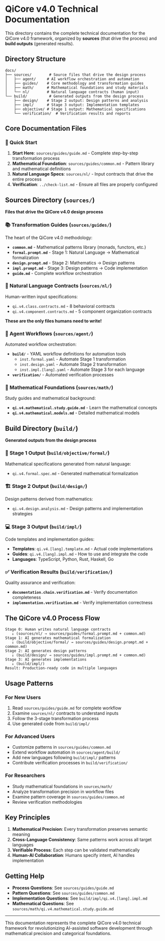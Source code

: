 # QiCore v4.0 Technical Documentation

This directory contains the complete technical documentation for the QiCore v4.0 framework, organized by **sources** (that drive the process) and **build outputs** (generated results).

## Directory Structure

```
docs/
├── sources/        # Source files that drive the design process
│   ├── agent/     # AI workflow orchestration and automation
│   ├── guides/    # Core methodology and transformation guides
│   ├── math/      # Mathematical foundations and study materials
│   └── nl/        # Natural language contracts (human input)
└── build/          # Generated outputs from the design process
    ├── design/    # Stage 2 output: Design patterns and analysis
    ├── impl/      # Stage 3 output: Implementation templates
    ├── objective/ # Stage 1 output: Mathematical specifications
    └── verification/  # Verification results and reports
```

## Core Documentation Files

### 🚀 Quick Start
1. **Start Here**: `sources/guides/guide.md` - Complete step-by-step transformation process
2. **Mathematical Foundation**: `sources/guides/common.md` - Pattern library and mathematical definitions
3. **Natural Language Specs**: `sources/nl/` - Input contracts that drive the entire process
4. **Verification**: `../check-list.md` - Ensure all files are properly configured

## Sources Directory (`sources/`)

**Files that drive the QiCore v4.0 design process**

### 📚 Transformation Guides (`sources/guides/`)

The heart of the QiCore v4.0 methodology:

- **`common.md`** - Mathematical patterns library (monads, functors, etc.)
- **`formal.prompt.md`** - Stage 1: Natural Language → Mathematical formalization
- **`design.prompt.md`** - Stage 2: Mathematics → Design patterns  
- **`impl.prompt.md`** - Stage 3: Design patterns → Code implementation
- **`guide.md`** - Complete workflow orchestration

### 🎯 Natural Language Contracts (`sources/nl/`)

Human-written input specifications:

- `qi.v4.class.contracts.md` - 8 behavioral contracts
- `qi.v4.component.contracts.md` - 5 component organization contracts

**These are the only files humans need to write!**

### 🤖 Agent Workflows (`sources/agent/`)

Automated workflow orchestration:

- **`build/`** - YAML workflow definitions for automation tools
  - `inst.formal.yaml` - Automate Stage 1 transformation
  - `inst.design.yaml` - Automate Stage 2 transformation
  - `inst.impl.[lang].yaml` - Automate Stage 3 for each language
- **`verification/`** - Automated verification processes

### 📐 Mathematical Foundations (`sources/math/`)

Study guides and mathematical background:

- **`qi.v4.mathematical.study.guide.md`** - Learn the mathematical concepts
- **`qi.v4.mathematical.models.md`** - Detailed mathematical models

## Build Directory (`build/`)

**Generated outputs from the design process**

### 🎯 Stage 1 Output (`build/objective/formal/`)

Mathematical specifications generated from natural language:

- `qi.v4.formal.spec.md` - Generated mathematical formalization

### 🏗️ Stage 2 Output (`build/design/`)

Design patterns derived from mathematics:

- `qi.v4.design.analysis.md` - Design patterns and implementation strategies

### 💻 Stage 3 Output (`build/impl/`)

Code templates and implementation guides:

- **Templates**: `qi.v4.[lang].template.md` - Actual code implementations
- **Guides**: `qi.v4.[lang].impl.md` - How to use and integrate the code
- **Languages**: TypeScript, Python, Rust, Haskell, Go

### ✅ Verification Results (`build/verification/`)

Quality assurance and verification:

- **`documentation.chain.verification.md`** - Verify documentation completeness
- **`implementation.verification.md`** - Verify implementation correctness

## The QiCore v4.0 Process Flow

```
Stage 0: Human writes natural language contracts
   ↓ (sources/nl/ → sources/guides/formal.prompt.md + common.md)
Stage 1: AI generates mathematical formalization  
   ↓ (build/objective/formal/ → sources/guides/design.prompt.md + common.md)
Stage 2: AI generates design patterns
   ↓ (build/design/ → sources/guides/impl.prompt.md + common.md)
Stage 3: AI generates implementations
   ↓ (build/impl/)
Result: Production-ready code in multiple languages
```

## Usage Patterns

### For New Users
1. Read `sources/guides/guide.md` for complete workflow
2. Examine `sources/nl/` contracts to understand inputs
3. Follow the 3-stage transformation process
4. Use generated code from `build/impl/`

### For Advanced Users
- Customize patterns in `sources/guides/common.md`
- Extend workflow automation in `sources/agent/build/`
- Add new languages following `build/impl/` patterns
- Contribute verification processes in `build/verification/`

### For Researchers
- Study mathematical foundations in `sources/math/`
- Analyze transformation precision in workflow files
- Examine pattern coverage in `sources/guides/common.md`
- Review verification methodologies

## Key Principles

1. **Mathematical Precision**: Every transformation preserves semantic meaning
2. **Cross-Language Consistency**: Same patterns work across all target languages
3. **Verifiable Process**: Each step can be validated mathematically
4. **Human-AI Collaboration**: Humans specify intent, AI handles implementation

## Getting Help

- **Process Questions**: See `sources/guides/guide.md`
- **Pattern Questions**: See `sources/guides/common.md`
- **Implementation Questions**: See `build/impl/qi.v4.[lang].impl.md`
- **Mathematical Questions**: See `sources/math/qi.v4.mathematical.study.guide.md`

---

This documentation represents the complete QiCore v4.0 technical framework for revolutionizing AI-assisted software development through mathematical precision and categorical foundations. 